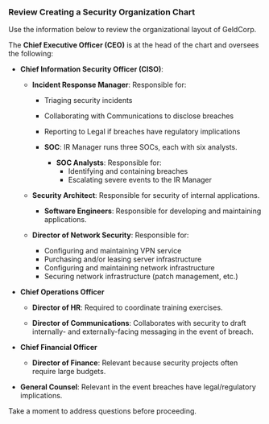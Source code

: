 ### Review Creating a Security Organization Chart

Use the information below to review the organizational layout of GeldCorp.

The **Chief Executive Officer (CEO)** is at the head of the chart and oversees the following:

- **Chief Information Security Officer (CISO)**:

  - **Incident Response Manager**: Responsible for:
      - Triaging security incidents
      - Collaborating with Communications to disclose breaches
      - Reporting to Legal if breaches have regulatory implications
    
    - **SOC**: IR Manager runs three SOCs, each with six analysts.
      
      - **SOC Analysts**: Responsible for: 
        - Identifying and containing breaches
        - Escalating severe events to the IR Manager
  
  - **Security Architect**: Responsible for security of internal applications.
    
    - **Software Engineers**: Responsible for developing and maintaining applications.
  
  - **Director of Network Security**: Responsible for:
    
    - Configuring and maintaining VPN service
    - Purchasing and/or leasing server infrastructure
    - Configuring and maintaining network infrastructure
    - Securing network infrastructure (patch management, etc.)

- **Chief Operations Officer**

  - **Director of HR**: Required to coordinate training exercises.

  - **Director of Communications**: Collaborates with security to draft internally- and externally-facing messaging in the event of breach.

- **Chief Financial Officer**

  - **Director of Finance**: Relevant because security projects often require large budgets.

- **General Counsel**: Relevant in the event breaches have legal/regulatory implications.

Take a moment to address questions before proceeding.